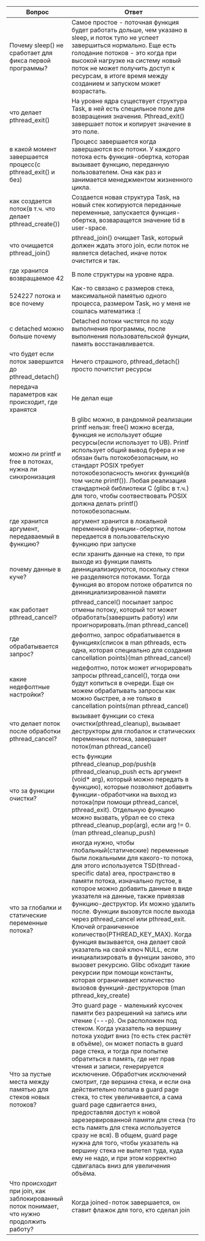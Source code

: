 |Вопрос|Ответ|
|------|------|
|Почему sleep() не сработает для фикса первой программы?|Самое простое - поточная функция будет работать дольше, чем указано в sleep, и поток тупо не успеет завершиться нормально. Еще есть голодание потоков - это когда при высокой нагрузке на систему новый поток не может получить доступ к ресурсам, в итоге время между созданием и запуском может возрастать.|
|что делает pthread_exit()|На уровне ядра существует структура Task, в ней есть специльное поле для возвращения значения. Pthread_exit() завершает поток и копирует значение в это поле.|
|в какой момент завершается процесс(с pthread_exit() и без)|Процесс завершается когда завершаются все потоки. У каждого потока есть функция-обертка, которая вызывает функцию, переданную пользователем. Она как раз и занимается менеджментом жизненного цикла.|
|как создается поток(в т.ч. что делает pthread_create())|Создается новая структура Task, на новый стек копируются переданные переменные, запускается функция-обертка, возваращется значение tid в user-space.|
|что очищается pthread_join()|pthread_join() очищает Task, который должен ждать этого join, если поток не является detached, иначе поток очистится и так.|
|где хранится возвращаемое 42|В поле структуры на уровне ядра.|
|524227 потока и все почему|Как-то связано с размеров стека, максимальной памятью одного процесса, размером Task, но у меня не сошлась математика :(|
|с detached можно больше почему|Detached потоки чистятся по ходу выполнения программы, после выполнения пользовательской фунции, память восстанавливается.|
|что будет если поток завершится до pthread_detach()|Ничего страшного, pthread_detach() просто почитстит ресурсы|
|передача параметров как происходит, где хранятся|Не делал еще|
|можно ли printf и free в потоках, нужна ли синхронизация|В glibc можно, в рандомной реализации printf нельзя: free() можно всегда, функция не использует общие ресурсы(если использует то UB). Printf использует общий вывод буфера и не обязан быть потокобезопасным, но стандарт POSIX требует потокобезопасность многих функций(в том числе printf()). Любая реализация стандартной библиотеки C (glibc в т.ч.) для того, чтобы соотвествовать POSIX должна делать printf() потокобезопасным.
|где хранится аргумент, передаваемый в функцию?|аргумент хранится в локальной переменной функции-обертки, потом передается в пользовательскую функцию при запуске|
|почему данные в куче?|если хранить данные на стеке, то при выходе из функции память деинициализируются, поскольку стеки не разделяются потоками. Тогда функция во втором потоке обратится по деинициализированной памяти|
|как работает pthread_cancel?|pthread_cancel() посылает запрос отмены потоку, который тот может обработать(завершить работу) или проигнорировать.(man pthread_cancel)|
|где обрабатывается запрос?|дефолтно, запрос обрабатывается в функциях(список в man pthreads, есть одна, которая специально для создания cancellation points)(man pthread_cancel)|
|какие недефолтные настройки?|недефолтно, поток может игнорировать запросы pthread_cancel(), тогда они будут копиться в очереди. Еще он можем обрабатывать запросы как можно быстрее, а не только в cancellation points(man pthread_cancel)|
|что делает поток после обработки pthread_cancel?|вызывает функции со стека очистки(pthread_cleanup), вызывает деструкторы для глобалок и статических переменных потока, завершает поток(man pthread_cancel)|
|что за функции очистки?|есть функции pthread_cleanup_pop/push(в pthread_cleanup_push есть аргумент (void* arg), который можно передать в функцию), которые позволяют добавить функции-обработчики на выход из потока(при помощи pthread_cancel, pthread_exit). Отдельную функцию можно вызвать, убрал ее со стека pthread_cleanup_pop(arg), если arg != 0.(man pthread_cleanup_push)|
|что за глобалки и статические переменные потока?|иногда нужно, чтобы глобальный(статические) переменные были локальными для какого-то потока, для этого используется TSD(thread-specific data) area, пространство в памяти потока, изначально пустое, в которое можно добавить данные в виде указателя на данные, также привязав функцию-деструктор. Их можно удалить после. Функции вызовутся после выхода через pthread_cancel или pthread_exit. Ключей ограниченное количество(PTHREAD_KEY_MAX). Когда функция вызывается, она делает свой указатель на свой ключ NULL, если инициализировать в функции заново, это вызовет рекурсию. Glibc обходит такие рекурсии при помощи константы, которая ограничивает количество вызовов функций-деструкторов (man pthread_key_create)|
|Что за пустые места между памятью для стеков новых потоков?|Это guard page - маленький кусочек памяти без разрешений на запись или чтение (---p). Он расположен под стеком. Когда указатель на вершину потока уходит вниз (то есть стек растёт в объёме), он может попасть в guard page стека, и тогда при попытке обратиться в память, где нет прав чтения и записи, генерируется исключение. Обработчик исключений смотрит, где вершина стека, и если она действительно попала в guard page стека, то стек увеличивается, а сама guard page сдвигается вниз, предоставляя доступ к новой зарезервированной памяти для стека (то есть память для стека используется сразу не вся). В общем, guard page нужна для того, чтобы указатель на вершину стека не вылетел туда, куда ему не надо, и при этом корректно сдвигалась вниз для увеличения объёма.|
|Что происходит при join, как заблокированный поток понимает, что нужно продолжить работу?|Когда joined-поток завершается, он ставит флажок для того, кто сделал join|
